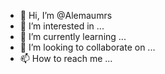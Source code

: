 - 👋 Hi, I’m @Alemaumrs
- 👀 I’m interested in ...
- 🌱 I’m currently learning ...
- 💞️ I’m looking to collaborate on ...
- 📫 How to reach me ...

<!---
Alemaumrs/Alemaumrs is a ✨ special ✨ repository because its `README.md` (this file) appears on your GitHub profile.
You can click the Preview link to take a look at your changes.
--->
